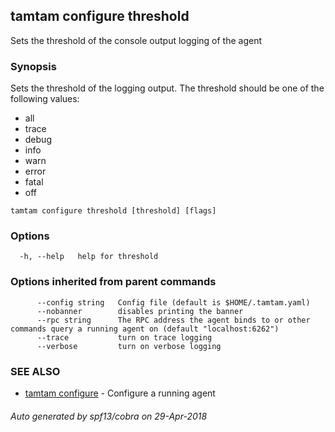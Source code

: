 ## tamtam configure threshold

Sets the threshold of the console output logging of the agent

### Synopsis

Sets the threshold of the logging output. The threshold should be 
one of the following values:

* all
* trace
* debug
* info
* warn
* error
* fatal
* off


```
tamtam configure threshold [threshold] [flags]
```

### Options

```
  -h, --help   help for threshold
```

### Options inherited from parent commands

```
      --config string   Config file (default is $HOME/.tamtam.yaml)
      --nobanner        disables printing the banner
      --rpc string      The RPC address the agent binds to or other commands query a running agent on (default "localhost:6262")
      --trace           turn on trace logging
      --verbose         turn on verbose logging
```

### SEE ALSO

* [tamtam configure](tamtam_configure.md)	 - Configure a running agent

###### Auto generated by spf13/cobra on 29-Apr-2018
